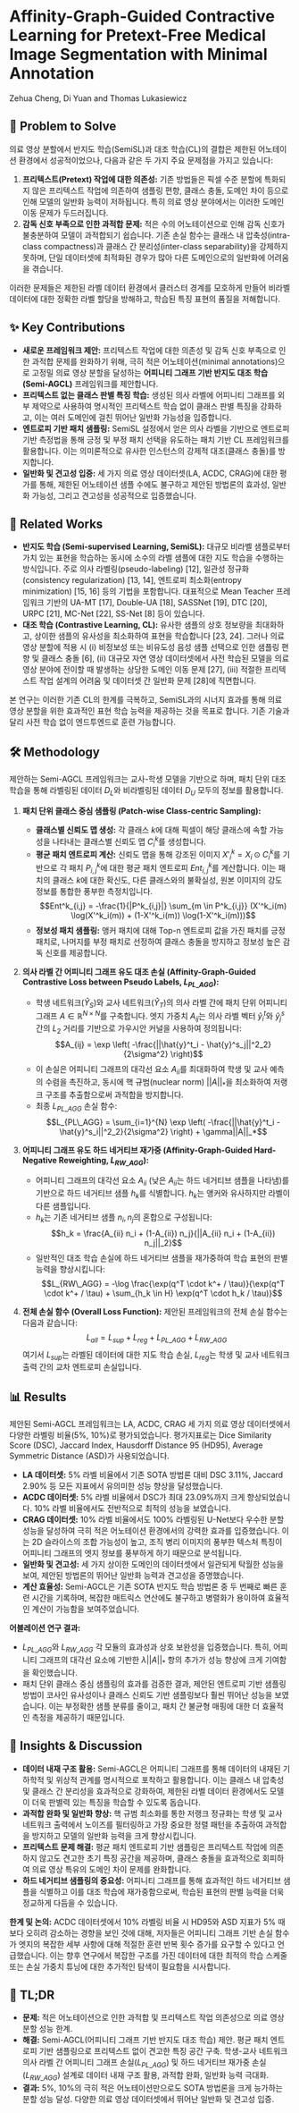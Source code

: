 # Affinity-Graph-Guided Contractive Learning for Pretext-Free Medical Image Segmentation with Minimal Annotation

Zehua Cheng, Di Yuan and Thomas Lukasiewicz

## 🧩 Problem to Solve

의료 영상 분할에서 반지도 학습(SemiSL)과 대조 학습(CL)의 결합은 제한된 어노테이션 환경에서 성공적이었으나, 다음과 같은 두 가지 주요 문제점을 가지고 있습니다:

1. **프리텍스트(Pretext) 작업에 대한 의존성:** 기존 방법들은 픽셀 수준 분할에 특화되지 않은 프리텍스트 작업에 의존하여 샘플링 편향, 클래스 충돌, 도메인 차이 등으로 인해 모델의 일반화 능력이 저하됩니다. 특히 의료 영상 분야에서는 이러한 도메인 이동 문제가 두드러집니다.
2. **감독 신호 부족으로 인한 과적합 문제:** 적은 수의 어노테이션으로 인해 감독 신호가 불충분하여 모델이 과적합되기 쉽습니다. 기존 손실 함수는 클래스 내 압축성(intra-class compactness)과 클래스 간 분리성(inter-class separability)을 강제하지 못하며, 단일 데이터셋에 최적화된 경우가 많아 다른 도메인으로의 일반화에 어려움을 겪습니다.

이러한 문제들은 제한된 라벨 데이터 환경에서 클러스터 경계를 모호하게 만들어 비라벨 데이터에 대한 정확한 라벨 할당을 방해하고, 학습된 특징 표현의 품질을 저해합니다.

## ✨ Key Contributions

* **새로운 프레임워크 제안:** 프리텍스트 작업에 대한 의존성 및 감독 신호 부족으로 인한 과적합 문제를 완화하기 위해, 극히 적은 어노테이션(minimal annotations)으로 고정밀 의료 영상 분할을 달성하는 **어피니티 그래프 기반 반지도 대조 학습(Semi-AGCL)** 프레임워크를 제안합니다.
* **프리텍스트 없는 클래스 판별 특징 학습:** 생성된 의사 라벨에 어피니티 그래프를 외부 제약으로 사용하여 명시적인 프리텍스트 학습 없이 클래스 판별 특징을 강화하고, 이는 여러 도메인에 걸친 뛰어난 일반화 가능성을 입증합니다.
* **엔트로피 기반 패치 샘플링:** SemiSL 설정에서 얻은 의사 라벨을 기반으로 엔트로피 기반 측정법을 통해 긍정 및 부정 패치 선택을 유도하는 패치 기반 CL 프레임워크를 활용합니다. 이는 의미론적으로 유사한 인스턴스의 강제적 대조(클래스 충돌)를 방지합니다.
* **일반화 및 견고성 입증:** 세 가지 의료 영상 데이터셋(LA, ACDC, CRAG)에 대한 평가를 통해, 제한된 어노테이션 샘플 수에도 불구하고 제안된 방법론의 효과성, 일반화 가능성, 그리고 견고성을 성공적으로 입증했습니다.

## 📎 Related Works

* **반지도 학습 (Semi-supervised Learning, SemiSL):** 대규모 비라벨 샘플로부터 가치 있는 표현을 학습하는 동시에 소수의 라벨 샘플에 대한 지도 학습을 수행하는 방식입니다. 주로 의사 라벨링(pseudo-labeling) [12], 일관성 정규화(consistency regularization) [13, 14], 엔트로피 최소화(entropy minimization) [15, 16] 등의 기법을 포함합니다. 대표적으로 Mean Teacher 프레임워크 기반의 UA-MT [17], Double-UA [18], SASSNet [19], DTC [20], URPC [21], MC-Net [22], SS-Net [8] 등이 있습니다.
* **대조 학습 (Contrastive Learning, CL):** 유사한 샘플의 상호 정보량을 최대화하고, 상이한 샘플의 유사성을 최소화하여 표현을 학습합니다 [23, 24]. 그러나 의료 영상 분할에 적용 시 (i) 비정보성 또는 비유도성 음성 샘플 선택으로 인한 샘플링 편향 및 클래스 충돌 [6], (ii) 대규모 자연 영상 데이터셋에서 사전 학습된 모델을 의료 영상 분야에 전이할 때 발생하는 상당한 도메인 이동 문제 [27], (iii) 적절한 프리텍스트 작업 설계의 어려움 및 데이터셋 간 일반화 문제 [28]에 직면합니다.

본 연구는 이러한 기존 CL의 한계를 극복하고, SemiSL과의 시너지 효과를 통해 의료 영상 분할을 위한 효과적인 표현 학습 능력을 제공하는 것을 목표로 합니다. 기존 기술과 달리 사전 학습 없이 엔드투엔드로 훈련 가능합니다.

## 🛠️ Methodology

제안하는 Semi-AGCL 프레임워크는 교사-학생 모델을 기반으로 하며, 패치 단위 대조 학습을 통해 라벨링된 데이터 $D_L$와 비라벨링된 데이터 $D_U$ 모두의 정보를 활용합니다.

1. **패치 단위 클래스 중심 샘플링 (Patch-wise Class-centric Sampling):**
    * **클래스별 신뢰도 맵 생성:** 각 클래스 $k$에 대해 픽셀이 해당 클래스에 속할 가능성을 나타내는 클래스별 신뢰도 맵 $C^k_i$를 생성합니다.
    * **평균 패치 엔트로피 계산:** 신뢰도 맵을 통해 강조된 이미지 $X'^k_i = X_i \odot C^k_i$를 기반으로 각 패치 $P^k_{i,j}$에 대한 평균 패치 엔트로피 $Ent^k_{i,j}$를 계산합니다. 이는 패치의 클래스 $k$에 대한 확신도, 다른 클래스와의 불확실성, 원본 이미지의 강도 정보를 통합한 풍부한 측정치입니다.
        $$Ent^k_{i,j} = -\frac{1}{|P^k_{i,j}|} \sum_{m \in P^k_{i,j}} (X'^k_i(m) \log(X'^k_i(m)) + (1-X'^k_i(m)) \log(1-X'^k_i(m)))$$
    * **정보성 패치 샘플링:** 앵커 패치에 대해 Top-n 엔트로피 값을 가진 패치를 긍정 패치로, 나머지를 부정 패치로 선정하여 클래스 충돌을 방지하고 정보성 높은 감독 신호를 제공합니다.

2. **의사 라벨 간 어피니티 그래프 유도 대조 손실 (Affinity-Graph-Guided Contrastive Loss between Pseudo Labels, $L_{PL\_AGG}$):**
    * 학생 네트워크($\hat{Y}_S$)와 교사 네트워크($\hat{Y}_T$)의 의사 라벨 간에 패치 단위 어피니티 그래프 $A \in \mathbb{R}^{N \times N}$를 구축합니다. 엣지 가중치 $A_{ij}$는 의사 라벨 벡터 $\hat{y}^t_i$와 $\hat{y}^s_j$ 간의 $L_2$ 거리를 기반으로 가우시안 커널을 사용하여 정의됩니다:
        $$A_{ij} = \exp \left( -\frac{||\hat{y}^t_i - \hat{y}^s_j||^2_2}{2\sigma^2} \right)$$
    * 이 손실은 어피니티 그래프의 대각선 요소 $A_{ii}$를 최대화하여 학생 및 교사 예측의 수렴을 촉진하고, 동시에 핵 규범(nuclear norm) $||A||_*$을 최소화하여 저랭크 구조를 추출함으로써 과적합을 방지합니다.
    * 최종 $L_{PL\_AGG}$ 손실 함수:
        $$L_{PL\_AGG} = \sum_{i=1}^{N} \exp \left( -\frac{||\hat{y}^t_i - \hat{y}^s_i||^2_2}{2\sigma^2} \right) + \gamma||A||_*$$

3. **어피니티 그래프 유도 하드 네거티브 재가중 (Affinity-Graph-Guided Hard-Negative Reweighting, $L_{RW\_AGG}$):**
    * 어피니티 그래프의 대각선 요소 $A_{ii}$ (낮은 $A_{ii}$는 하드 네거티브 샘플을 나타냄)를 기반으로 하드 네거티브 샘플 $h_k$를 식별합니다. $h_k$는 앵커와 유사하지만 라벨이 다른 샘플입니다.
    * $h_k$는 기존 네거티브 샘플 $n_i, n_j$의 혼합으로 구성됩니다:
        $$h_k = \frac{A_{ii} n_i + (1-A_{ii}) n_j}{||A_{ii} n_i + (1-A_{ii}) n_j||_2}$$
    * 일반적인 대조 학습 손실에 하드 네거티브 샘플을 재가중하여 학습 표현의 판별 능력을 향상시킵니다:
        $$L_{RW\_AGG} = -\log \frac{\exp(q^T \cdot k^+ / \tau)}{\exp(q^T \cdot k^+ / \tau) + \sum_{h_k \in H} \exp(q^T \cdot h_k / \tau)}$$

4. **전체 손실 함수 (Overall Loss Function):**
    제안된 프레임워크의 전체 손실 함수는 다음과 같습니다:
    $$L_{all} = L_{sup} + L_{reg} + L_{PL\_AGG} + L_{RW\_AGG}$$
    여기서 $L_{sup}$는 라벨된 데이터에 대한 지도 학습 손실, $L_{reg}$는 학생 및 교사 네트워크 출력 간의 교차 엔트로피 손실입니다.

## 📊 Results

제안된 Semi-AGCL 프레임워크는 LA, ACDC, CRAG 세 가지 의료 영상 데이터셋에서 다양한 라벨링 비율(5%, 10%)로 평가되었습니다. 평가지표로는 Dice Similarity Score (DSC), Jaccard Index, Hausdorff Distance 95 (HD95), Average Symmetric Distance (ASD)가 사용되었습니다.

* **LA 데이터셋:** 5% 라벨 비율에서 기존 SOTA 방법론 대비 DSC 3.11%, Jaccard 2.90% 등 모든 지표에서 유의미한 성능 향상을 달성했습니다.
* **ACDC 데이터셋:** 5% 라벨 비율에서 DSC가 최대 23.09%까지 크게 향상되었습니다. 10% 라벨 비율에서도 전반적으로 최적의 성능을 보였습니다.
* **CRAG 데이터셋:** 10% 라벨 비율에서도 100% 라벨링된 U-Net보다 우수한 분할 성능을 달성하여 극히 적은 어노테이션 환경에서의 강력한 효과를 입증했습니다. 이는 2D 슬라이스의 조합 가능성이 높고, 조직 병리 이미지의 풍부한 텍스처 특징이 어피니티 그래프의 엣지 정보를 풍부하게 하기 때문으로 분석됩니다.
* **일반화 및 견고성:** 세 가지 상이한 도메인의 데이터셋에서 일관되게 탁월한 성능을 보여, 제안된 방법론의 뛰어난 일반화 능력과 견고성을 증명했습니다.
* **계산 효율성:** Semi-AGCL은 기존 SOTA 반지도 학습 방법론 중 두 번째로 빠른 훈련 시간을 기록하며, 복잡한 매트릭스 연산에도 불구하고 병렬화가 용이하여 효율적인 계산이 가능함을 보여주었습니다.

**어블레이션 연구 결과:**

* $L_{PL\_AGG}$와 $L_{RW\_AGG}$ 각 모듈의 효과성과 상호 보완성을 입증했습니다. 특히, 어피니티 그래프의 대각선 요소에 기반한 $\lambda||A||_*$ 항의 추가가 성능 향상에 크게 기여함을 확인했습니다.
* 패치 단위 클래스 중심 샘플링의 효과를 검증한 결과, 제안된 엔트로피 기반 샘플링 방법이 코사인 유사성이나 클래스 신뢰도 기반 샘플링보다 훨씬 뛰어난 성능을 보였습니다. 이는 부정확한 샘플 분류를 줄이고, 패치 간 불균형 매핑에 대한 더 효율적인 측정을 제공하기 때문입니다.

## 🧠 Insights & Discussion

* **데이터 내재 구조 활용:** Semi-AGCL은 어피니티 그래프를 통해 데이터의 내재된 기하학적 및 위상적 관계를 명시적으로 포착하고 활용합니다. 이는 클래스 내 압축성 및 클래스 간 분리성을 효과적으로 강화하여, 제한된 라벨 데이터 환경에서도 모델이 더욱 판별력 있는 특징을 학습할 수 있도록 돕습니다.
* **과적합 완화 및 일반화 향상:** 핵 규범 최소화를 통한 저랭크 정규화는 학생 및 교사 네트워크 출력에서 노이즈를 필터링하고 가장 중요한 정렬 패턴을 추출하여 과적합을 방지하고 모델의 일반화 능력을 크게 향상시킵니다.
* **프리텍스트 문제 해결:** 평균 패치 엔트로피 기반 샘플링은 프리텍스트 작업에 의존하지 않고도 견고한 초기 특징 공간을 제공하며, 클래스 충돌을 효과적으로 회피하여 의료 영상 특유의 도메인 차이 문제를 완화합니다.
* **하드 네거티브 샘플링의 중요성:** 어피니티 그래프를 통해 효과적인 하드 네거티브 샘플을 식별하고 이를 대조 학습에 재가중함으로써, 학습된 표현의 판별 능력을 더욱 정교하게 다듬을 수 있습니다.

**한계 및 논의:** ACDC 데이터셋에서 10% 라벨링 비율 시 HD95와 ASD 지표가 5% 때보다 오히려 감소하는 경향을 보인 것에 대해, 저자들은 어피니티 그래프 기반 손실 함수가 엣지의 복잡한 세부 사항에 대해 적절한 훈련 반복 횟수 증가를 요구할 수 있다고 언급했습니다. 이는 향후 연구에서 복잡한 구조를 가진 데이터에 대한 최적의 학습 스케줄 또는 손실 가중치 튜닝에 대한 추가적인 탐색이 필요함을 시사합니다.

## 📌 TL;DR

* **문제:** 적은 어노테이션으로 인한 과적합 및 프리텍스트 작업 의존성으로 의료 영상 분할 성능 한계.
* **해결:** Semi-AGCL(어피니티 그래프 기반 반지도 대조 학습) 제안. 평균 패치 엔트로피 기반 샘플링으로 프리텍스트 없이 견고한 특징 공간 구축. 학생-교사 네트워크 의사 라벨 간 어피니티 그래프 손실($L_{PL\_AGG}$) 및 하드 네거티브 재가중 손실($L_{RW\_AGG}$) 설계로 데이터 내재 구조 활용, 과적합 완화, 일반화 능력 극대화.
* **결과:** 5%, 10%의 극히 적은 어노테이션만으로도 SOTA 방법론을 크게 능가하는 분할 성능 달성. 다양한 의료 영상 데이터셋에서 뛰어난 일반화 및 견고성 입증.

